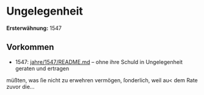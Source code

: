 # Ungelegenheit

**Ersterwähnung:** 1547

## Vorkommen
- 1547: [jahre/1547/README.md](../jahre/1547/README.md) – ohne ihre Schuld in Ungelegenheit geraten und ertragen

müßten, was ſie nicht zu erwehren vermögen, ſonderlich,
weil au< dem Rate zuvor die...
